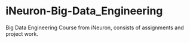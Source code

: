 # iNeuron-Big-Data_Engineering
Big Data Engineering Course from iNeuron, consists of assignments and project work.
